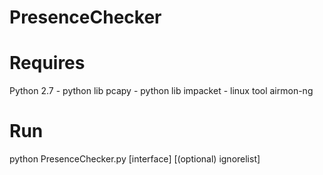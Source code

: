 # PresenceChecker

# Requires 
Python 2.7 - python lib pcapy - python lib impacket - linux tool airmon-ng 

# Run
python PresenceChecker.py [interface] [(optional) ignorelist]
